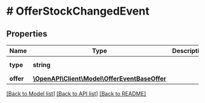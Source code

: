 # # OfferStockChangedEvent

## Properties

Name | Type | Description | Notes
------------ | ------------- | ------------- | -------------
**type** | **string** |  | [optional] [default to 'OFFER_STOCK_CHANGED']
**offer** | [**\OpenAPI\Client\Model\OfferEventBaseOffer**](OfferEventBaseOffer.md) |  | 

[[Back to Model list]](../../README.md#documentation-for-models) [[Back to API list]](../../README.md#documentation-for-api-endpoints) [[Back to README]](../../README.md)


